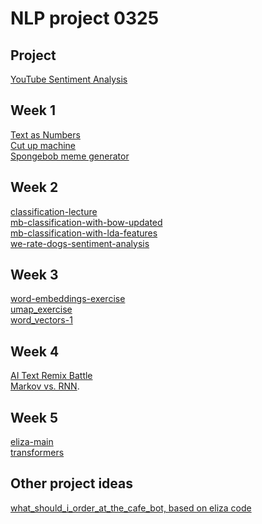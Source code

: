 # NLP project 0325
 
## Project
[YouTube Sentiment Analysis](https://github.com/tonay11/nlp_project_0325/blob/main/youtube-sentiment-analysis/youtube-sentiment-analysis-different%20ways%20env.ipynb)

## Week 1
[Text as Numbers](https://github.com/tonay11/nlp_project_0325/blob/main/2025_02/session_1/Text%20as%20Numbers.ipynb)<br/>
[Cut up machine](https://github.com/tonay11/nlp_project_0325/blob/main/2025_02/session_1/cut-up-machine.ipynb)<br/>
[Spongebob meme generator](https://github.com/tonay11/nlp_project_0325/blob/main/2025_02/session_1/spongebob-meme-generator.ipynb)<br/>

## Week 2
[classification-lecture](https://github.com/tonay11/nlp_project_0325/blob/main/2025_02/session_2/classification-lecture.ipynb)<br/>
[mb-classification-with-bow-updated](https://github.com/tonay11/nlp_project_0325/blob/main/2025_02/session_2/mb-classification-with-bow-updated.ipynb)<br/>
[mb-classification-with-lda-features](https://github.com/tonay11/nlp_project_0325/blob/main/2025_02/session_2/mb-classification-with-lda-features.ipynb)<br/>
[we-rate-dogs-sentiment-analysis](https://github.com/tonay11/nlp_project_0325/blob/main/2025_02/session_2/we-rate-dogs-sentiment-analysis.ipynb)<br/>

## Week 3
[word-embeddings-exercise](https://github.com/tonay11/nlp_project_0325/blob/main/2025_02/session_3/word-embeddings-exercise.ipynb) <br/>
[umap_exercise](https://github.com/tonay11/nlp_project_0325/blob/main/2025_02/session_3/umap_exercise.ipynb) <br/>
[word_vectors-1](https://github.com/tonay11/nlp_project_0325/blob/main/2025_02/session_3/word_vectors-1.ipynb) <br/>

## Week 4
[AI Text Remix Battle](https://github.com/tonay11/nlp_project_0325/blob/main/2025_02/session_4/AI%20Text%20Remix%20Battle.ipynb) <br/>
[Markov vs. RNN](https://colab.research.google.com/drive/1DJON_g_tUAPA91aDKezo8GlP6rV0RS9i?usp=share_link).<br/>

## Week 5
[eliza-main](https://github.com/tonay11/nlp_project_0325/blob/main/2025_02/session_5/eliza-main/eliza.py) <br/>
[transformers](https://colab.research.google.com/drive/1EqvjAxMZ5JuM7XXjRdSk1aE-vWIhMjUN?usp=sharing) <br/>

## Other project ideas

[what_should_i_order_at_the_cafe_bot, based on eliza code](https://colab.research.google.com/drive/11v6H8YwSGvMPvZBPaYtWJ9OFRpgvSPf8?usp=share_link)
